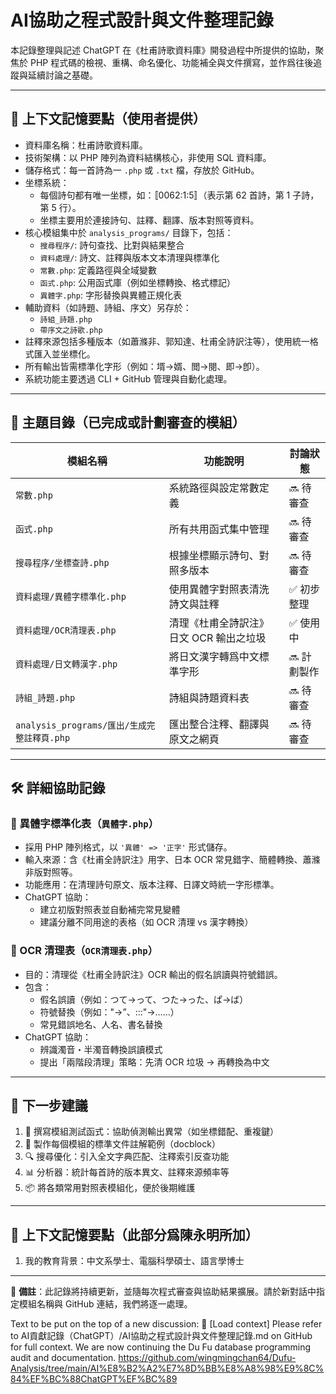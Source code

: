 # AI協助之程式設計與文件整理記錄

本記錄整理與記述 ChatGPT 在《杜甫詩歌資料庫》開發過程中所提供的協助，聚焦於 PHP 程式碼的檢視、重構、命名優化、功能補全與文件撰寫，並作爲往後追蹤與延續討論之基礎。

---

## 🧠 上下文記憶要點（使用者提供）

- 資料庫名稱：杜甫詩歌資料庫。
- 技術架構：以 PHP 陣列為資料結構核心，非使用 SQL 資料庫。
- 儲存格式：每一首詩為一 `.php` 或 `.txt` 檔，存放於 GitHub。
- 坐標系統：
  - 每個詩句都有唯一坐標，如：〚0062:1:5〛（表示第 62 首詩，第 1 子詩，第 5 行）。
  - 坐標主要用於連接詩句、註釋、翻譯、版本對照等資料。
- 核心模組集中於 `analysis_programs/` 目錄下，包括：
  - `搜尋程序/`: 詩句查找、比對與結果整合
  - `資料處理/`: 詩文、註釋與版本文本清理與標準化
  - `常數.php`: 定義路徑與全域變數
  - `函式.php`: 公用函式庫（例如坐標轉換、格式標記）
  - `異體字.php`: 字形替換與異體正規化表
- 輔助資料（如詩題、詩組、序文）另存於：
  - `詩組_詩題.php`
  - `帶序文之詩歌.php`
- 註釋來源包括多種版本（如蕭滌非、郭知達、杜甫全詩訳注等），使用統一格式匯入並坐標化。
- 所有輸出皆需標準化字形（例如：壻→婿、閲→閱、即→卽）。
- 系統功能主要透過 CLI + GitHub 管理與自動化處理。

---

## 📂 主題目錄（已完成或計劃審查的模組）

| 模組名稱 | 功能說明 | 討論狀態 |
|----------|----------|-----------|
| `常數.php` | 系統路徑與設定常數定義 | 🔜 待審查 |
| `函式.php` | 所有共用函式集中管理 | 🔜 待審查 |
| `搜尋程序/坐標查詩.php` | 根據坐標顯示詩句、對照多版本 | 🔜 待審查 |
| `資料處理/異體字標準化.php` | 使用異體字對照表清洗詩文與註釋 | ✅ 初步整理 |
| `資料處理/OCR清理表.php` | 清理《杜甫全詩訳注》日文 OCR 輸出之垃圾 | ✅ 使用中 |
| `資料處理/日文轉漢字.php` | 將日文漢字轉爲中文標準字形 | 🔜 計劃製作 |
| `詩組_詩題.php` | 詩組與詩題資料表 | 🔜 待審查 |
| `analysis_programs/匯出/生成完整註釋頁.php` | 匯出整合注釋、翻譯與原文之網頁 | 🔜 待審查 |

---

## 🛠️ 詳細協助記錄

### 📌 異體字標準化表（`異體字.php`）
- 採用 PHP 陣列格式，以 `'異體' => '正字'` 形式儲存。
- 輸入來源：含《杜甫全詩訳注》用字、日本 OCR 常見錯字、簡體轉換、蕭滌非版對照等。
- 功能應用：在清理詩句原文、版本注釋、日譯文時統一字形標準。
- ChatGPT 協助：
  - 建立初版對照表並自動補完常見變體
  - 建議分離不同用途的表格（如 OCR 清理 vs 漢字轉換）

### 📌 OCR 清理表（`OCR清理表.php`）
- 目的：清理從《杜甫全詩訳注》OCR 輸出的假名誤讀與符號錯誤。
- 包含：
  - 假名誤讀（例如：つて→って、つた→った、ぱ→ば）
  - 符號替換（例如："→”、:::"→……）
  - 常見錯誤地名、人名、書名替換
- ChatGPT 協助：
  - 辨識濁音・半濁音轉換誤讀模式
  - 提出「兩階段清理」策略：先清 OCR 垃圾 → 再轉換為中文

---

## 🧭 下一步建議

1. 🧪 撰寫模組測試函式：協助偵測輸出異常（如坐標錯配、重複鍵）
2. 📄 製作每個模組的標準文件註解範例（docblock）
3. 🔍 搜尋優化：引入全文字典匹配、注釋索引反查功能
4. 📊 分析器：統計每首詩的版本異文、註釋來源頻率等
5. 📦 將各類常用對照表模組化，便於後期維護

---

## 🧠 上下文記憶要點（此部分爲陳永明所加）

1. 我的教育背景：中文系學士、電腦科學碩士、語言學博士


---

📌 **備註**：此記錄將持續更新，並隨每次程式審查與協助結果擴展。請於新對話中指定模組名稱與 GitHub 連結，我們將逐一處理。

Text to be put on the top of a new discussion:
🧠 [Load context] Please refer to AI貢獻記錄（ChatGPT）/AI協助之程式設計與文件整理記錄.md on GitHub for full context. We are now continuing the Du Fu database programming audit and documentation.
https://github.com/wingmingchan64/Dufu-Analysis/tree/main/AI%E8%B2%A2%E7%8D%BB%E8%A8%98%E9%8C%84%EF%BC%88ChatGPT%EF%BC%89
